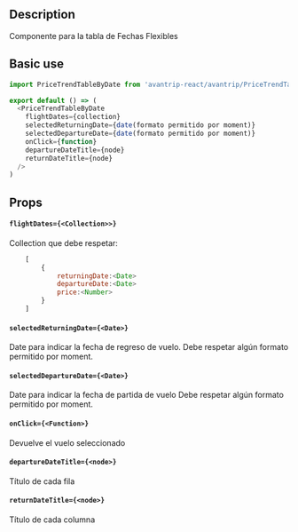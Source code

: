 ## Description
Componente para la tabla de Fechas Flexibles

## Basic use

```javascript
import PriceTrendTableByDate from 'avantrip-react/avantrip/PriceTrendTableByDate';

export default () => (
  <PriceTrendTableByDate
    flightDates={collection}
    selectedReturningDate={date(formato permitido por moment)}
    selectedDepartureDate={date(formato permitido por moment)}
    onClick={function}
    departureDateTitle={node}
    returnDateTitle={node}
  />
)
```

## Props

#### `flightDates={<Collection>>}`
Collection que debe respetar:
```javascript
	[
		{
			returningDate:<Date>
			departureDate:<Date>
			price:<Number>
		}
	]
```

#### `selectedReturningDate={<Date>}`
Date para indicar la fecha de regreso de vuelo.
Debe respetar algún formato permitido por moment.

#### `selectedDepartureDate={<Date>}`
Date para indicar la fecha de partida de vuelo
Debe respetar algún formato permitido por moment.

#### `onClick={<Function>}`
Devuelve el vuelo seleccionado

#### `departureDateTitle={<node>}`
Título de cada fila

#### `returnDateTitle={<node>}`
Título de cada columna
